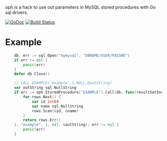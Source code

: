 oph is a hack to use out parameters in MySQL stored procedures with Go sql
drivers.

[![GoDoc](https://godoc.org/github.com/qpliu/out-parameter-hack?status.svg)](https://godoc.org/github.com/qpliu/out-parameter-hack)
[![Build Status](https://travis-ci.org/qpliu/out-parameter-hack.svg?branch=master)](https://travis-ci.org/qpliu/out-parameter-hack)

# Example

```go
	db, err := sql.Open("mymysql", "DBNAME/USER/PASSWD")
	if err != nil {
		panic(err)
	}
	defer db.Close()

	// CALL EXAMPLE('example',1,NULL,@outString)
	var outString sql.NullString
	if err := oph.StoredProcedure("EXAMPLE").Call(db, func(resultSetIndex int, rows *sql.Rows) error {
		for rows.Next() {
			var id int64
			var name sql.NullString
			rows.Scan(&id, &name)
		}
		return rows.Err()
	}, "example", 1, nil, &outString); err != nil {
		panic(err)
	}

```
